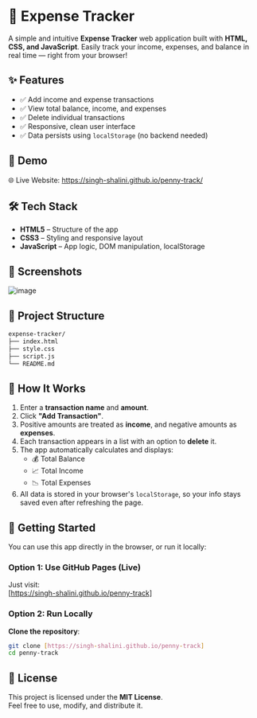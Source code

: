 # 💸 Expense Tracker

A simple and intuitive **Expense Tracker** web application built with **HTML, CSS, and JavaScript**. Easily track your income, expenses, and balance in real time — right from your browser!


## ✨ Features

- ✅ Add income and expense transactions
- ✅ View total balance, income, and expenses
- ✅ Delete individual transactions
- ✅ Responsive, clean user interface
- ✅ Data persists using `localStorage` (no backend needed)


## 🚀 Demo

🌐 Live Website: https://singh-shalini.github.io/penny-track/


## 🛠️ Tech Stack

- **HTML5** – Structure of the app
- **CSS3** – Styling and responsive layout
- **JavaScript** – App logic, DOM manipulation, localStorage


## 📸 Screenshots

![image](https://github.com/user-attachments/assets/3da2925f-9da4-44a4-921e-2d88d741c6bf)


## 📂 Project Structure

```bash
expense-tracker/
├── index.html
├── style.css
├── script.js
└── README.md
```

## 🧠 How It Works

1. Enter a **transaction name** and **amount**.
2. Click **"Add Transaction"**.
3. Positive amounts are treated as **income**, and negative amounts as **expenses**.
4. Each transaction appears in a list with an option to **delete** it.
5. The app automatically calculates and displays:
   - 💰 Total Balance
   - 📈 Total Income
   - 📉 Total Expenses
6. All data is stored in your browser's `localStorage`, so your info stays saved even after refreshing the page.


## 📌 Getting Started

You can use this app directly in the browser, or run it locally:

### Option 1: Use GitHub Pages (Live)

Just visit:  
[https://singh-shalini.github.io/penny-track]

### Option 2: Run Locally

 **Clone the repository**:
   ```bash
   git clone [https://singh-shalini.github.io/penny-track]
   cd penny-track
```

## 🧾 License

This project is licensed under the **MIT License**.  
Feel free to use, modify, and distribute it.
